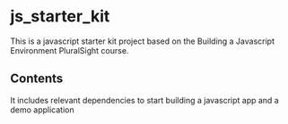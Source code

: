 # js_starter_kit

This is a javascript starter kit project based on the Building a Javascript Environment PluralSight course. 

## Contents
It includes relevant dependencies to start building a javascript app and a demo application
